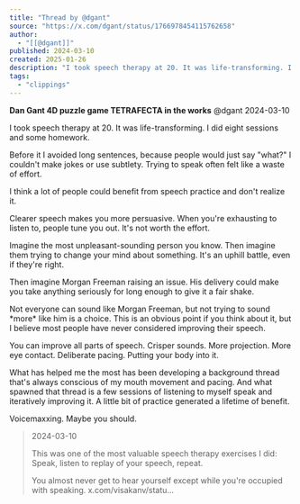 ```yaml
---
title: "Thread by @dgant"
source: "https://x.com/dgant/status/1766978454115762658"
author:
  - "[[@dgant]]"
published: 2024-03-10
created: 2025-01-26
description: "I took speech therapy at 20. It was life-transforming. I did eight sessions and some homework. Before it I avoided long sentences, because"
tags:
  - "clippings"
---
```

**Dan Gant 4D puzzle game TETRAFECTA in the works** @dgant 2024-03-10

I took speech therapy at 20. It was life-transforming. I did eight sessions and some homework.

Before it I avoided long sentences, because people would just say "what?" I couldn't make jokes or use subtlety. Trying to speak often felt like a waste of effort.

I think a lot of people could benefit from speech practice and don't realize it.

Clearer speech makes you more persuasive. When you're exhausting to listen to, people tune you out. It's not worth the effort.

Imagine the most unpleasant-sounding person you know. Then imagine them trying to change your mind about something. It's an uphill battle, even if they're right.

Then imagine Morgan Freeman raising an issue. His delivery could make you take anything seriously for long enough to give it a fair shake.

Not everyone can sound like Morgan Freeman, but not trying to sound \*more\* like him is a choice. This is an obvious point if you think about it, but I believe most people have never considered improving their speech.

You can improve all parts of speech. Crisper sounds. More projection. More eye contact. Deliberate pacing. Putting your body into it.

What has helped me the most has been developing a background thread that's always conscious of my mouth movement and pacing. And what spawned that thread is a few sessions of listening to myself speak and iteratively improving it. A little bit of practice generated a lifetime of benefit.

Voicemaxxing. Maybe you should.

> 2024-03-10
> 
> This was one of the most valuable speech therapy exercises I did: Speak, listen to replay of your speech, repeat.
> 
> You almost never get to hear yourself except while you're occupied with speaking. x.com/visakanv/statu…

